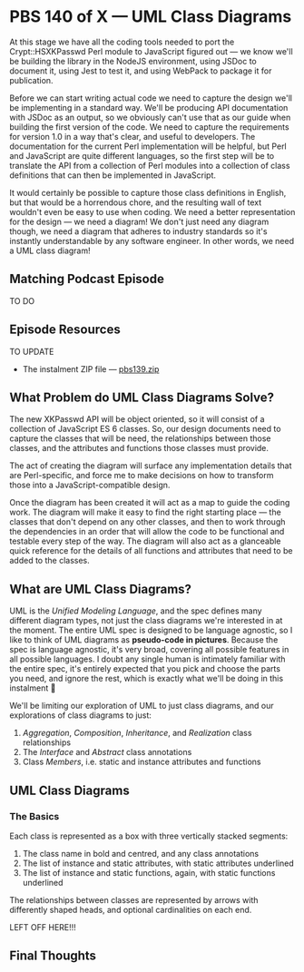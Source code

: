 # PBS 140 of X — UML Class Diagrams

At this stage we have all the coding tools needed to port the Crypt::HSXKPasswd Perl module to JavaScript figured out — we know we'll be building the library in the NodeJS environment, using JSDoc to document it, using Jest to test it, and using WebPack to package it for publication.

Before we can start writing actual code we need to capture the design we'll be implementing in a standard way. We'll be producing API documentation with JSDoc as an output, so we obviously can't use that as our guide when building the first version of the code. We need to capture the requirements for version 1.0 in a way that's clear, and useful to developers. The documentation for the current Perl implementation will be helpful, but Perl and JavaScript are quite different languages, so the first step will be to translate the API from a collection of Perl modules into a collection of class definitions that can then be implemented in JavaScript.

It would certainly be possible to capture those class definitions in English, but that would be a horrendous chore, and the resulting wall of text wouldn't even be easy to use when coding. We need a better representation for the design — we need a diagram! We don't just need any diagram though, we need a diagram that adheres to industry standards so it's instantly understandable by any software engineer. In other words, we need a UML class diagram!

## Matching Podcast Episode

TO DO

## Episode Resources

TO UPDATE

* The instalment ZIP file — [pbs139.zip](https://github.com/bartificer/programming-by-stealth/raw/master/instalmentZips/pbs139.zip)

## What Problem do UML Class Diagrams Solve?

The new XKPasswd API will be object oriented, so it will consist of a collection of JavaScript ES 6 classes. So, our design documents need to capture the classes that will be need, the relationships between those classes, and the attributes and functions those classes must provide.

The act of creating the diagram will surface any implementation details that are Perl-specific, and force me to make decisions on how to transform those into a JavaScript-compatible design.

Once the diagram has been created it will act as a map to guide the coding work. The diagram will make it easy to find the right starting place — the classes that don't depend on any other classes, and then to work through the dependencies in an order that will allow the code to be functional and testable every step of the way. The diagram will also act as a glanceable quick reference for the details of all functions and attributes that need to be added to the classes.

## What are UML Class Diagrams?

UML is the *Unified Modeling Language*, and the spec defines many different diagram types, not just the class diagrams we're interested in at the moment. The entire UML spec is designed to be language agnostic, so I like to think of UML diagrams as **pseudo-code in pictures**. Because the spec is language agnostic, it's very broad, covering all possible features in all possible languages. I doubt any single human is intimately familiar with the entire spec, it's entirely expected that you pick and choose the parts you need, and ignore the rest, which is exactly what we'll be doing in this instalment 🙂

We'll be limiting our exploration of UML to just class diagrams, and our explorations of class diagrams to just:

1. *Aggregation*, *Composition*, *Inheritance*, and *Realization* class relationships
2. The *Interface* and *Abstract* class annotations
3. Class *Members*, i.e. static and instance attributes and functions

## UML Class Diagrams

### The Basics

Each class is represented as a box with three vertically stacked segments:

1. The class name in bold and centred, and any class annotations
2. The list of instance and static attributes, with static attributes underlined
3. The list of instance and static functions, again, with static functions underlined

The relationships between classes are represented by arrows with differently shaped heads, and optional cardinalities on each end.

LEFT OFF HERE!!!

## Final Thoughts

